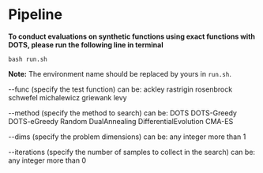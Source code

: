 # Pipeline

**To conduct evaluations on synthetic functions using exact functions with DOTS, please run the following line in terminal**


```shell
bash run.sh
```
**Note:** The environment name should be replaced by yours in `run.sh`. 

--func (specify the test function) can be: ackley rastrigin rosenbrock schwefel michalewicz griewank levy

--method (specify the method to search) can be: DOTS DOTS-Greedy DOTS-eGreedy Random DualAnnealing DifferentialEvolution CMA-ES

--dims (specify the problem dimensions) can be: any integer more than 1

--iterations (specify the number of samples to collect in the search) can be: any integer more than 0
